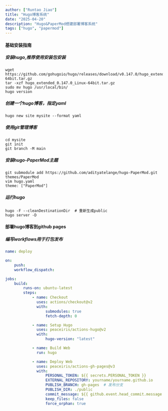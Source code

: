 ```yaml
---
author: ["Runtao Jiao"]
title: "Hugo博客系统"
date: "2025-04-20"
description: "Hugo&PaperMod搭建部署博客系统"
tags: ["hugo", "papermod"]
---
```


#### 基础安装指南

##### 安装hugo,推荐使用安装包安装

```shell
wget https://github.com/gohugoio/hugo/releases/download/v0.147.0/hugo_extended_0.147.0_Linux-64bit.tar.gz
tar -xzf hugo_extended_0.147.0_Linux-64bit.tar.gz
sudo mv hugo /usr/local/bin/
hugo version
```

##### 创建一个hugo博客，指定yaml

```shell
hugo new site mysite --format yaml
```

##### 使用git管理博客

```shell
cd mysite
git init
git branch -M main
```

##### 安装hugo-PaperMod主题

```shell
git submodule add https://github.com/adityatelange/hugo-PaperMod.git themes/PaperMod
vim hugo.yaml
theme: ["PaperMod"]
```

##### 运行hugo

```shell
hugo -F --cleanDestinationDir  # 重新生成public
hugo server -D
```

#### 部署hugo博客到github pages

##### 编写workflows用于打包发布

```yaml
name: deploy

on:
    push:
    workflow_dispatch:

jobs:
    build:
        runs-on: ubuntu-latest
        steps:
            - name: Checkout
              uses: actions/checkout@v2
              with:
                  submodules: true
                  fetch-depth: 0

            - name: Setup Hugo
              uses: peaceiris/actions-hugo@v2
              with:
                  hugo-version: "latest"

            - name: Build Web
              run: hugo

            - name: Deploy Web
              uses: peaceiris/actions-gh-pages@v3
              with:
                  PERSONAL_TOKEN: ${{ secrets.PERSONAL_TOKEN }}
                  EXTERNAL_REPOSITORY: yourname/yourname.github.io
                  PUBLISH_BRANCH: gh-pages  # 发布分支
                  PUBLISH_DIR: ./public
                  commit_message: ${{ github.event.head_commit.message }}
                  keep_files: false
                  force_orphan: true
```
